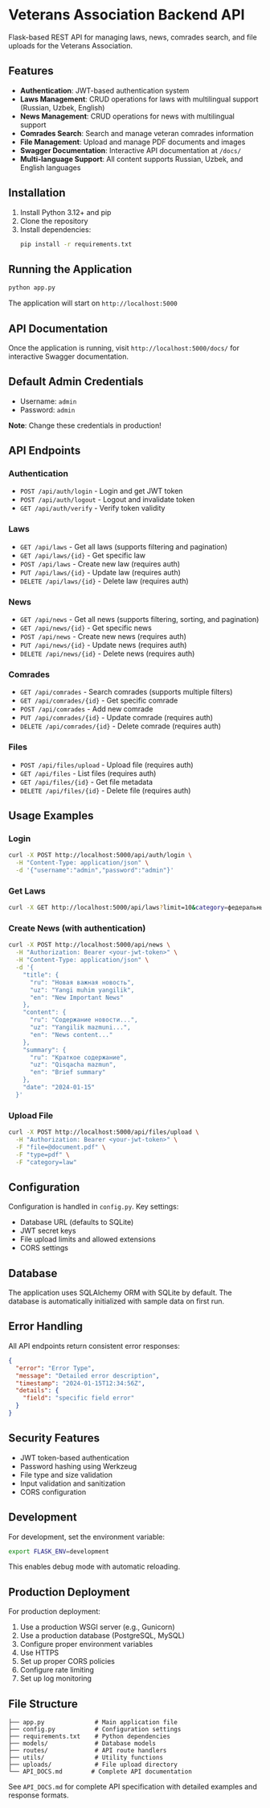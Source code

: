 # Veterans Association Backend API

Flask-based REST API for managing laws, news, comrades search, and file uploads for the Veterans Association.

## Features

- **Authentication**: JWT-based authentication system
- **Laws Management**: CRUD operations for laws with multilingual support (Russian, Uzbek, English)
- **News Management**: CRUD operations for news with multilingual support
- **Comrades Search**: Search and manage veteran comrades information
- **File Management**: Upload and manage PDF documents and images
- **Swagger Documentation**: Interactive API documentation at `/docs/`
- **Multi-language Support**: All content supports Russian, Uzbek, and English languages

## Installation

1. Install Python 3.12+ and pip
2. Clone the repository
3. Install dependencies:
   ```bash
   pip install -r requirements.txt
   ```

## Running the Application

```bash
python app.py
```

The application will start on `http://localhost:5000`

## API Documentation

Once the application is running, visit `http://localhost:5000/docs/` for interactive Swagger documentation.

## Default Admin Credentials

- Username: `admin`
- Password: `admin`

**Note**: Change these credentials in production!

## API Endpoints

### Authentication
- `POST /api/auth/login` - Login and get JWT token
- `POST /api/auth/logout` - Logout and invalidate token
- `GET /api/auth/verify` - Verify token validity

### Laws
- `GET /api/laws` - Get all laws (supports filtering and pagination)
- `GET /api/laws/{id}` - Get specific law
- `POST /api/laws` - Create new law (requires auth)
- `PUT /api/laws/{id}` - Update law (requires auth)
- `DELETE /api/laws/{id}` - Delete law (requires auth)

### News
- `GET /api/news` - Get all news (supports filtering, sorting, and pagination)
- `GET /api/news/{id}` - Get specific news
- `POST /api/news` - Create new news (requires auth)
- `PUT /api/news/{id}` - Update news (requires auth)
- `DELETE /api/news/{id}` - Delete news (requires auth)

### Comrades
- `GET /api/comrades` - Search comrades (supports multiple filters)
- `GET /api/comrades/{id}` - Get specific comrade
- `POST /api/comrades` - Add new comrade
- `PUT /api/comrades/{id}` - Update comrade (requires auth)
- `DELETE /api/comrades/{id}` - Delete comrade (requires auth)

### Files
- `POST /api/files/upload` - Upload file (requires auth)
- `GET /api/files` - List files (requires auth)
- `GET /api/files/{id}` - Get file metadata
- `DELETE /api/files/{id}` - Delete file (requires auth)

## Usage Examples

### Login
```bash
curl -X POST http://localhost:5000/api/auth/login \
  -H "Content-Type: application/json" \
  -d '{"username":"admin","password":"admin"}'
```

### Get Laws
```bash
curl -X GET http://localhost:5000/api/laws?limit=10&category=федеральный
```

### Create News (with authentication)
```bash
curl -X POST http://localhost:5000/api/news \
  -H "Authorization: Bearer <your-jwt-token>" \
  -H "Content-Type: application/json" \
  -d '{
    "title": {
      "ru": "Новая важная новость",
      "uz": "Yangi muhim yangilik", 
      "en": "New Important News"
    },
    "content": {
      "ru": "Содержание новости...",
      "uz": "Yangilik mazmuni...",
      "en": "News content..."
    },
    "summary": {
      "ru": "Краткое содержание",
      "uz": "Qisqacha mazmun",
      "en": "Brief summary"
    },
    "date": "2024-01-15"
  }'
```

### Upload File
```bash
curl -X POST http://localhost:5000/api/files/upload \
  -H "Authorization: Bearer <your-jwt-token>" \
  -F "file=@document.pdf" \
  -F "type=pdf" \
  -F "category=law"
```

## Configuration

Configuration is handled in `config.py`. Key settings:

- Database URL (defaults to SQLite)
- JWT secret keys
- File upload limits and allowed extensions
- CORS settings

## Database

The application uses SQLAlchemy ORM with SQLite by default. The database is automatically initialized with sample data on first run.

## Error Handling

All API endpoints return consistent error responses:

```json
{
  "error": "Error Type",
  "message": "Detailed error description",
  "timestamp": "2024-01-15T12:34:56Z",
  "details": {
    "field": "specific field error"
  }
}
```

## Security Features

- JWT token-based authentication
- Password hashing using Werkzeug
- File type and size validation
- Input validation and sanitization
- CORS configuration

## Development

For development, set the environment variable:
```bash
export FLASK_ENV=development
```

This enables debug mode with automatic reloading.

## Production Deployment

For production deployment:

1. Use a production WSGI server (e.g., Gunicorn)
2. Use a production database (PostgreSQL, MySQL)
3. Configure proper environment variables
4. Use HTTPS
5. Set up proper CORS policies
6. Configure rate limiting
7. Set up log monitoring

## File Structure

```
├── app.py              # Main application file
├── config.py           # Configuration settings
├── requirements.txt    # Python dependencies
├── models/             # Database models
├── routes/             # API route handlers
├── utils/              # Utility functions
├── uploads/            # File upload directory
└── API_DOCS.md        # Complete API documentation
```

See `API_DOCS.md` for complete API specification with detailed examples and response formats.